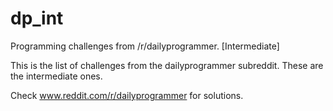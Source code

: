# dp_int
Programming challenges from /r/dailyprogrammer.  [Intermediate]

This is the list of challenges from the dailyprogrammer subreddit. These are the intermediate ones.

Check www.reddit.com/r/dailyprogrammer for solutions. 
